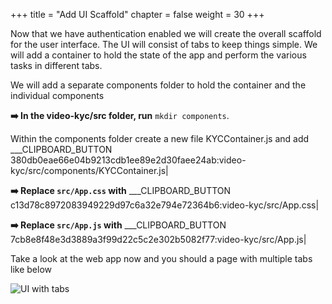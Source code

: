 +++
title = "Add UI Scaffold"
chapter = false
weight = 30
+++

Now that we have authentication enabled we will create the overall scaffold for the user interface. The UI will consist of tabs to keep things simple. We will add a container to hold the state of the app and perform the various tasks in different tabs.

We will add a separate components folder to hold the container and the individual components

**➡️ In the video-kyc/src folder, run** `mkdir components`.

Within the components folder create a new file KYCContainer.js and add ___CLIPBOARD_BUTTON 380db0eae66e04b9213cdb1ee89e2d30faee24ab:video-kyc/src/components/KYCContainer.js|

**➡️ Replace `src/App.css` with** ___CLIPBOARD_BUTTON c13d78c8972083949229d97c6a32e794e72364b6:video-kyc/src/App.css|

**➡️ Replace `src/App.js` with** ___CLIPBOARD_BUTTON 7cb8e8f48e3d3889a3f99d22c5c2e302b5082f77:video-kyc/src/App.js|

Take a look at the web app now and you should a page with multiple tabs like below

![UI with tabs](/images/ui_with_tabs.png)



